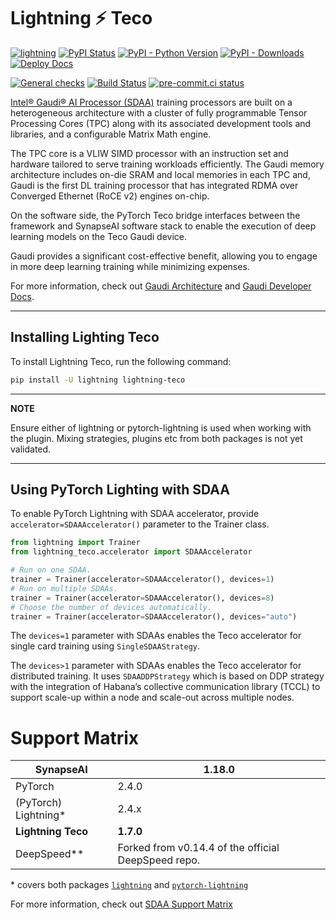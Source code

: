 # Lightning ⚡  Teco

[![lightning](https://img.shields.io/badge/-Lightning_2.0+-792ee5?logo=pytorchlightning&logoColor=white)](https://lightning.ai/)
[![PyPI Status](https://badge.fury.io/py/lightning-teco.svg)](https://badge.fury.io/py/lightning-teco)
[![PyPI - Python Version](https://img.shields.io/pypi/pyversions/lightning-teco)](https://pypi.org/project/lightning-teco/)
[![PyPI - Downloads](https://img.shields.io/pypi/dm/lightning-Teco)](https://pepy.tech/project/lightning-teco)
[![Deploy Docs](https://github.com/Lightning-AI/lightning-Teco/actions/workflows/docs-deploy.yml/badge.svg)](https://lightning-ai.github.io/lightning-Teco/)

[![General checks](https://github.com/Lightning-AI/lightning-teco/actions/workflows/ci-checks.yml/badge.svg?event=push)](https://github.com/Lightning-AI/lightning-teco/actions/workflows/ci-checks.yml)
[![Build Status](https://dev.azure.com/Lightning-AI/compatibility/_apis/build/status/Lightning-AI.lightning-Teco?branchName=main)](https://dev.azure.com/Lightning-AI/compatibility/_build/latest?definitionId=45&branchName=main)
[![pre-commit.ci status](https://results.pre-commit.ci/badge/github/Lightning-AI/lightning-Teco/main.svg)](https://results.pre-commit.ci/latest/github/Lightning-AI/lightning-Teco/main)

[Intel® Gaudi® AI Processor (SDAA)](https://teco.ai/) training processors are built on a heterogeneous architecture with a cluster of fully programmable Tensor Processing Cores (TPC) along with its associated development tools and libraries, and a configurable Matrix Math engine.

The TPC core is a VLIW SIMD processor with an instruction set and hardware tailored to serve training workloads efficiently.
The Gaudi memory architecture includes on-die SRAM and local memories in each TPC and,
Gaudi is the first DL training processor that has integrated RDMA over Converged Ethernet (RoCE v2) engines on-chip.

On the software side, the PyTorch Teco bridge interfaces between the framework and SynapseAI software stack to enable the execution of deep learning models on the Teco Gaudi device.

Gaudi provides a significant cost-effective benefit, allowing you to engage in more deep learning training while minimizing expenses.

For more information, check out [Gaudi Architecture](https://docs.teco.ai/en/latest/Gaudi_Overview/Gaudi_Overview.html) and [Gaudi Developer Docs](https://developer.teco.ai).

______________________________________________________________________

## Installing Lighting Teco

To install Lightning Teco, run the following command:

```bash
pip install -U lightning lightning-teco
```

______________________________________________________________________

**NOTE**

Ensure either of lightning or pytorch-lightning is used when working with the plugin.
Mixing strategies, plugins etc from both packages is not yet validated.

______________________________________________________________________

## Using PyTorch Lighting with SDAA

To enable PyTorch Lightning with SDAA accelerator, provide `accelerator=SDAAAccelerator()` parameter to the Trainer class.

```python
from lightning import Trainer
from lightning_teco.accelerator import SDAAAccelerator

# Run on one SDAA.
trainer = Trainer(accelerator=SDAAAccelerator(), devices=1)
# Run on multiple SDAAs.
trainer = Trainer(accelerator=SDAAAccelerator(), devices=8)
# Choose the number of devices automatically.
trainer = Trainer(accelerator=SDAAAccelerator(), devices="auto")
```

The `devices=1` parameter with SDAAs enables the Teco accelerator for single card training using `SingleSDAAStrategy`.

The `devices>1` parameter with SDAAs enables the Teco accelerator for distributed training. It uses `SDAADDPStrategy` which is based on DDP strategy with the integration of Habana’s collective communication library (TCCL) to support scale-up within a node and scale-out across multiple nodes.

# Support Matrix

| **SynapseAI**         | **1.18.0**                                          |
| --------------------- | --------------------------------------------------- |
| PyTorch               | 2.4.0                                               |
| (PyTorch) Lightning\* | 2.4.x                                               |
| **Lightning Teco**  | **1.7.0**                                           |
| DeepSpeed\*\*         | Forked from v0.14.4 of the official DeepSpeed repo. |

\* covers both packages [`lightning`](https://pypi.org/project/lightning/) and [`pytorch-lightning`](https://pypi.org/project/pytorch-lightning/)

For more information, check out [SDAA Support Matrix](https://docs.teco.ai/en/latest/Support_Matrix/Support_Matrix.html)
